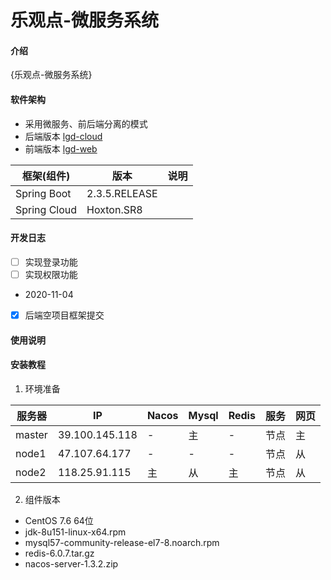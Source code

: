 # 乐观点-微服务系统

#### 介绍
{乐观点-微服务系统}

#### 软件架构
* 采用微服务、前后端分离的模式
* 后端版本 [lgd-cloud](https://gitee.com/itptn/lgd-cloud.git)
* 前端版本 [lgd-web](https://gitee.com/itptn/lgd-web.git)

框架(组件) | 版本 | 说明
---|---|---
Spring Boot | 2.3.5.RELEASE |
Spring Cloud | Hoxton.SR8 |

#### 开发日志
- [ ] 实现登录功能
- [ ] 实现权限功能
- 2020-11-04
- [x] 后端空项目框架提交

#### 使用说明

#### 安装教程

1. 环境准备

服务器 | IP | Nacos | Mysql | Redis | 服务 | 网页
---|---|---|---|---|---|---
master | 39.100.145.118 | - | 主 | - | 节点 | 主
node1 | 47.107.64.177 | - | - | - | 节点 | 从
node2 | 118.25.91.115 | 主 | 从 | 主 | 节点 | 从

2. 组件版本
- CentOS 7.6 64位
- jdk-8u151-linux-x64.rpm
- mysql57-community-release-el7-8.noarch.rpm
- redis-6.0.7.tar.gz
- nacos-server-1.3.2.zip
